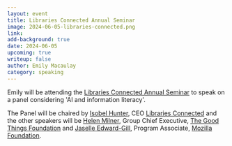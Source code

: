 ```yaml
---
layout: event
title: Libraries Connected Annual Seminar
image: 2024-06-05-libraries-connected.png
link: 
add-background: true
date: 2024-06-05
upcoming: true
writeup: false
author: Emily Macaulay
category: speaking
---
```

Emily will be attending the [Libraries Connected Annual Seminar](https://www.librariesconnected.org.uk/training-and-events/libraries-connected-annual-seminar-2024-%E2%80%9Cpower-partnership) to speak on a panel considering 'AI and information literacy'.

<!--more-->

The Panel will be chaired by [Isobel Hunter](https://www.librariesconnected.org.uk/content/isobel-hunter), CEO [Libraries Connected](https://www.librariesconnected.org.uk/) and the other speakers will be [Helen Milner](https://www.goodthingsfoundation.org/what-we-do/who-we-are/our-team/senior-management-team/helen-milner-obe/), Group Chief Executive, [The Good Things Foundation](https://www.goodthingsfoundation.org/) and [Jaselle Edward-Gill](https://www.mozillapulse.org/profile/5940), Program Associate, [Mozilla Foundation](https://foundation.mozilla.org/en/).